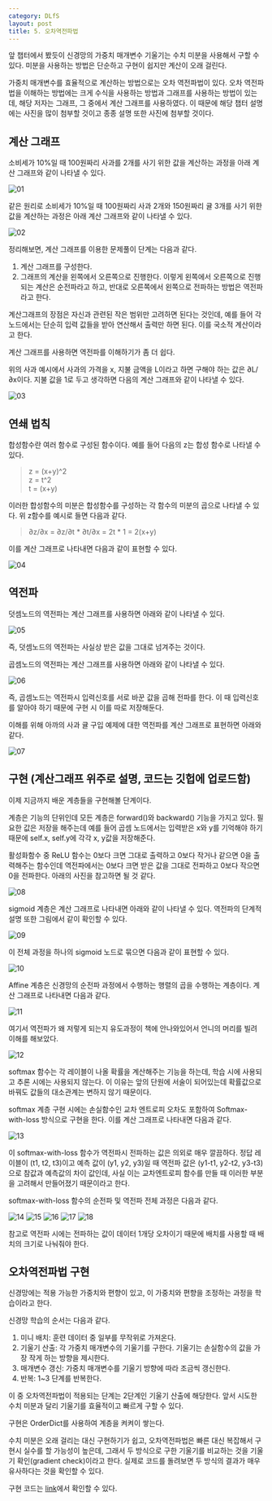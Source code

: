 ```yaml
---
category: DLfS
layout: post
title: 5. 오차역전파법
---
```

앞 챕터에서 봤듯이 신경망의 가중치 매개변수 기울기는 수치 미분을 사용해서 구할 수 있다. 미분을 사용하는 방법은 단순하고 구현이 쉽지만 계산이 오래 걸린다.

가중치 매개변수를 효율적으로 계산하는 방법으로는 오차 역전파법이 있다. 
오차 역전파법을 이해하는 방법에는 크게 수식을 사용하는 방법과 그래프를 사용하는 방법이 있는데, 해당 저자는 그래프, 그 중에서 계산 그래프를 사용하였다.
이 때문에 해당 챕터 설명에는 사진을 많이 첨부할 것이고 종종 설명 또한 사진에 첨부할 것이다.

## 계산 그래프

소비세가 10%일 때 100원짜리 사과를 2개를 사기 위한 값을 계산하는 과정을 아래 계산 그래프와 같이 나타낼 수 있다.

![01](https://gityunjae.github.io/images/Chap05/01.JPG)

같은 원리로 소비세가 10%일 때 100원짜리 사과 2개와 150원짜리 귤 3개를 사기 위한 값을 계산하는 과정은 아래 계산 그래프와 같이 나타낼 수 있다.

![02](https://gityunjae.github.io/images/Chap05/02.JPG)

정리해보면, 계산 그래프를 이용한 문제풀이 단계는 다음과 같다.
1. 계산 그래프를 구성한다.
2. 그래프의 계산을 왼쪽에서 오른쪽으로 진행한다.
이렇게 왼쪽에서 오른쪽으로 진행되는 계산은 순전파라고 하고, 반대로 오른쪽에서 왼쪽으로 전파하는 방법은 역전파라고 한다.

계산그래프의 장점은 자신과 관련된 작은 범위만 고려하면 된다는 것인데, 예를 들어 각 노드에서는 단순히 입력 값들을 받아 연산해서 출력만 하면 된다. 이를 국소적 계산이라고 한다.

계산 그래프를 사용하면 역전파를 이해하기가 좀 더 쉽다.

위의 사과 예시에서 사과의 가격을 x, 지불 금액을 L이라고 하면 구해야 하는 값은 ∂L/∂x이다. 지불 값을 1로 두고 생각하면 다음의 계산 그래프와 같이 나타낼 수 있다.

![03](https://gityunjae.github.io/images/Chap05/03.JPG)

## 연쇄 법칙

합성함수란 여러 함수로 구성된 함수이다. 예를 들어 다음의 z는 합성 함수로 나타낼 수 있다.
> z = (x+y)^2 <br>
> z = t^2 <br>
> t = (x+y) <br>

이러한 합성함수의 미분은 합성함수를 구성하는 각 함수의 미분의 곱으로 나타낼 수 있다. 위 z함수를 예시로 들면 다음과 같다.
> ∂z/∂x = ∂z/∂t * ∂t/∂x = 2t * 1 = 2(x+y) <br>

이를 계산 그래프로 나타내면 다음과 같이 표현할 수 있다.

![04](https://gityunjae.github.io/images/Chap05/04.JPG)

## 역전파

덧셈노드의 역전파는 계산 그래프를 사용하면 아래와 같이 나타낼 수 있다.

![05](https://gityunjae.github.io/images/Chap05/05.JPG)

즉, 덧셈노드의 역전파는 사실상 받은 값을 그대로 넘겨주는 것이다.

곱셈노드의 역전파는 계산 그래프를 사용하면 아래와 같이 나타낼 수 있다.

![06](https://gityunjae.github.io/images/Chap05/06.JPG)

즉, 곱셈노드는 역전파시 입력신호를 서로 바꾼 값을 곱해 전파를 한다. 이 때 입력신호를 알아야 하기 때문에 구현 시 이를 따로 저장해둔다.

이해를 위해 아까의 사과 귤 구입 예제에 대한 역전파를 계산 그래프로 표현하면 아래와 같다.

![07](https://gityunjae.github.io/images/Chap05/07.JPG)

## 구현 (계산그래프 위주로 설명, 코드는 깃헙에 업로드함)
이제 지금까지 배운 계층들을 구현해볼 단계이다.

계층은 기능의 단위인데 모든 계층은 forward()와 backward() 기능을 가지고 있다. 필요한 값은 저장을 해주는데 예를 들어 곱셈 노드에서는 입력받은 x와 y를 기억해야 하기 때문에 self.x, self.y에 각각 x, y값을 저장해준다.

활성화함수 중 ReLU 함수는 0보다 크면 그대로 출력하고 0보다 작거나 같으면 0을 출력해주는 함수인데 역전파에서는 0보다 크면 받은 값을 그대로 전파하고 0보다 작으면 0을 전파한다. 아래의 사진을 참고하면 될 것 같다.

![08](https://gityunjae.github.io/images/Chap05/08.JPG)

sigmoid 계층은 계산 그래프로 나타내면 아래와 같이 나타낼 수 있다. 역전파의 단계적 설명 또한 그림에서 같이 확인할 수 있다.

![09](https://gityunjae.github.io/images/Chap05/09.JPG)

이 전체 과정을 하나의 sigmoid 노드로 묶으면 다음과 같이 표현할 수 있다.

![10](https://gityunjae.github.io/images/Chap05/10.JPG)

Affine 계층은 신경망의 순전파 과정에서 수행하는 행렬의 곱을 수행하는 계층이다. 계산 그래프로 나타내면 다음과 같다. 

![11](https://gityunjae.github.io/images/Chap05/11.JPG)

여기서 역전파가 왜 저렇게 되는지 유도과정이 책에 안나와있어서 언니의 머리를 빌려 이해를 해보았다.

![12](https://gityunjae.github.io/images/Chap05/12.JPG)

softmax 함수는 각 레이블이 나올 확률을 계산해주는 기능을 하는데, 학습 시에 사용되고 추론 시에는 사용되지 않는다. 이 이유는 앞의 단원에 서술이 되어있는데 확률값으로 바꿔도 값들의 대소관계는 변하지 않기 때문이다.

softmax 계층 구현 시에는 손실함수인 교차 엔트로피 오차도 포함하여 Softmax-with-loss 방식으로 구현을 한다. 이를 계산 그래프로 나타내면 다음과 같다.

![13](https://gityunjae.github.io/images/Chap05/13.JPG)

이 softmax-with-loss 함수가 역전파시 전파하는 값은 의외로 매우 깔끔하다. 정답 레이블이 (t1, t2, t3)이고 예측 값이 (y1, y2, y3)일 때 역전파 값은 (y1-t1, y2-t2, y3-t3)으로 참값과 예측값의 차이 값인데, 사실 이는 교차엔트로피 함수를 만들 때 이러한 부분을 고려해서 만들어졌기 때문이라고 한다.

softmax-with-loss 함수의 순전파 및 역전파 전체 과정은 다음과 같다.

![14](https://gityunjae.github.io/images/Chap05/14.JPG)
![15](https://gityunjae.github.io/images/Chap05/15.JPG)
![16](https://gityunjae.github.io/images/Chap05/16.JPG)
![17](https://gityunjae.github.io/images/Chap05/17.JPG)
![18](https://gityunjae.github.io/images/Chap05/18.JPG)

참고로 역전파 시에는 전파하는 값이 데이터 1개당 오차이기 때문에 배치를 사용할 때 배치의 크기로 나눠줘야 한다.

## 오차역전파법 구현
신경망에는 적용 가능한 가중치와 편향이 있고, 이 가중치와 편향을 조정하는 과정을 학습이라고 한다.

신경망 학습의 순서는 다음과 같다.

1. 미니 배치: 훈련 데이터 중 일부를 무작위로 가져온다.
2. 기울기 산출: 각 가중치 매개변수의 기울기를 구한다. 기울기는 손실함수의 값을 가장 작게 하는 방향을 제시한다.
3. 매개변수 갱신: 가중치 매개변수를 기울기 방향에 따라 조금씩 갱신한다.
4. 반복: 1~3 단계를 반복한다.

이 중 오차역전파법이 적용되는 단계는 2단계인 기울기 산출에 해당한다. 앞서 시도한 수치 미분과 달리 기울기를 효율적이고 빠르게 구할 수 있다.

구현은 OrderDict를 사용하여 계층을 켜켜이 쌓는다. 

수치 미분은 오래 걸리는 대신 구현하기가 쉽고, 오차역전파법은 빠른 대신 복잡해서 구현시 실수를 할 가능성이 높은데, 그래서 두 방식으로 구한 기울기를 비교하는 것을 기울기 확인(gradient check)이라고 한다. 
실제로 코드를 돌려보면 두 방식의 결과가 매우 유사하다는 것을 확인할 수 있다.

구현 코드는 <a href="https://github.com/gityunjae/DLfromScratch1/tree/main/Chap05%20Back%20Prop">link</a>에서 확인할 수 있다.
